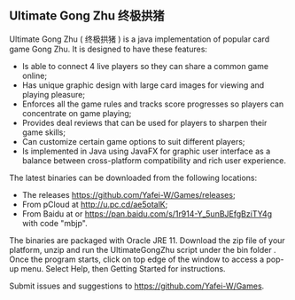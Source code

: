 ## Ultimate Gong Zhu 终极拱猪

Ultimate Gong Zhu ( 终极拱猪 ) is a java implementation of popular card game Gong Zhu.  It is designed to have these features:

- Is able to connect 4 live players so they can share a common game online;
- Has unique graphic design with large card images for viewing and playing pleasure;
- Enforces all the game rules and tracks score progresses so players can concentrate on game playing;
- Provides deal reviews that can be used for players to sharpen their game skills;
- Can customize certain game options to suit different players;
- Is implemented in Java using JavaFX for graphic user interface as a balance between cross-platform compatibility and rich user experience.

The latest binaries can be downloaded from the following locations:

- The releases https://github.com/Yafei-W/Games/releases;
- From pCloud at http://u.pc.cd/ae5otalK;
- From Baidu at or https://pan.baidu.com/s/1r914-Y_5unBJEfgBziTY4g with code "mbjp".

The binaries are packaged with Oracle JRE 11. Download the zip file of your platform, unzip and run the UltimateGongZhu script under the bin folder . Once the program starts, click on top edge of the window to access a pop-up menu. Select Help, then Getting Started for instructions. 

Submit issues and suggestions to https://github.com/Yafei-W/Games.
